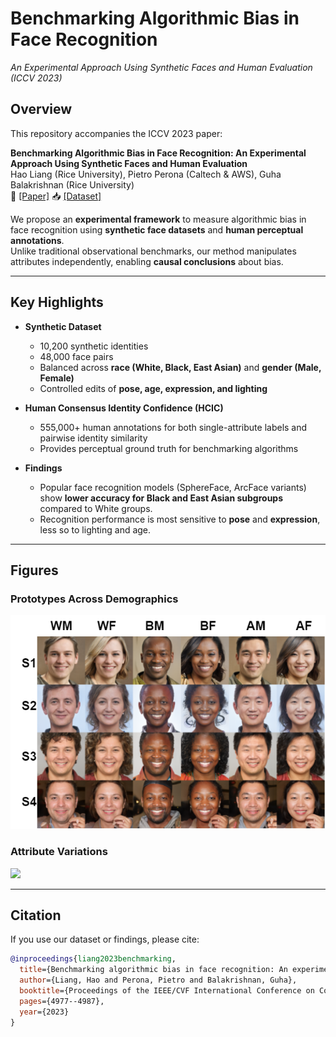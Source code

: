 # Benchmarking Algorithmic Bias in Face Recognition  
*An Experimental Approach Using Synthetic Faces and Human Evaluation (ICCV 2023)*

## Overview
This repository accompanies the ICCV 2023 paper:

**Benchmarking Algorithmic Bias in Face Recognition: An Experimental Approach Using Synthetic Faces and Human Evaluation**  
Hao Liang (Rice University), Pietro Perona (Caltech & AWS), Guha Balakrishnan (Rice University)  
📄 [[Paper]](https://openaccess.thecvf.com/content/ICCV2023/papers/Liang_Benchmarking_Algorithmic_Bias_in_Face_Recognition_An_Experimental_Approach_Using_ICCV_2023_paper.pdf) 📥 [[Dataset]](https://rice.app.box.com/s/0t7dtfurh8jf80mhq3f7s8nbya2g58w9)  

We propose an **experimental framework** to measure algorithmic bias in face recognition using **synthetic face datasets** and **human perceptual annotations**.  
Unlike traditional observational benchmarks, our method manipulates attributes independently, enabling **causal conclusions** about bias.  

---

## Key Highlights
- **Synthetic Dataset**  
  - 10,200 synthetic identities  
  - 48,000 face pairs  
  - Balanced across **race (White, Black, East Asian)** and **gender (Male, Female)**  
  - Controlled edits of **pose, age, expression, and lighting**  

- **Human Consensus Identity Confidence (HCIC)**  
  - 555,000+ human annotations for both single-attribute labels and pairwise identity similarity  
  - Provides perceptual ground truth for benchmarking algorithms  

- **Findings**  
  - Popular face recognition models (SphereFace, ArcFace variants) show **lower accuracy for Black and East Asian subgroups** compared to White groups.  
  - Recognition performance is most sensitive to **pose** and **expression**, less so to lighting and age.  

---

## Figures
### Prototypes Across Demographics
<img src="prototype.png" width="600"/>  

### Attribute Variations
<img src="attributes.png" width="600"/>  

---

## Citation
If you use our dataset or findings, please cite:
```bibtex
@inproceedings{liang2023benchmarking,
  title={Benchmarking algorithmic bias in face recognition: An experimental approach using synthetic faces and human evaluation},
  author={Liang, Hao and Perona, Pietro and Balakrishnan, Guha},
  booktitle={Proceedings of the IEEE/CVF International Conference on Computer Vision},
  pages={4977--4987},
  year={2023}
}
